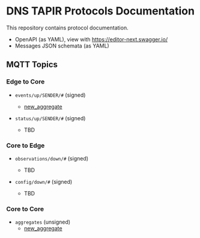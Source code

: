 # DNS TAPIR Protocols Documentation

This repository contains protocol documentation.

- OpenAPI (as YAML), view with https://editor-next.swagger.io/
- Messages JSON schemata (as YAML)


## MQTT Topics

### Edge to Core

- `events/up/SENDER/#` (signed)
  - [new_aggregate](events-mqtt-message-new_qname.yaml)

- `status/up/SENDER/#` (signed)
  - TBD

### Core to Edge

- `observations/down/#`  (signed)
  - TBD

- `config/down/#` (signed)
  - TBD

### Core to Core

- `aggregates` (unsigned)
  - [new_aggregate](events-mqtt-message-new_aggregate.yaml)
